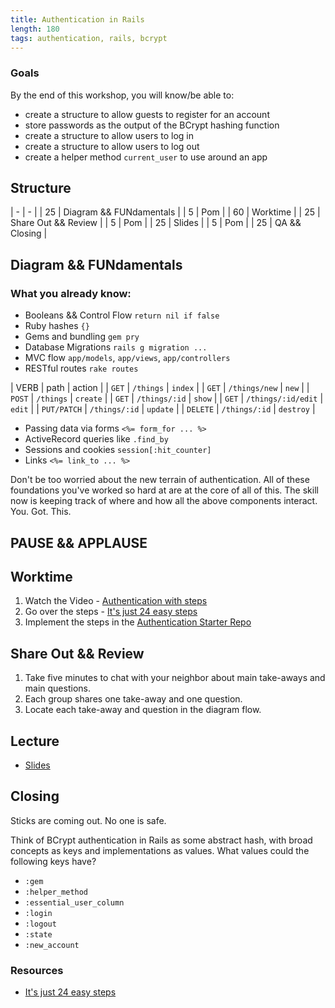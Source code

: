 ```yaml
---
title: Authentication in Rails
length: 180
tags: authentication, rails, bcrypt
---
```


### Goals

By the end of this workshop, you will know/be able to:

* create a structure to allow guests to register for an account
* store passwords as the output of the BCrypt hashing function
* create a structure to allow users to log in
* create a structure to allow users to log out
* create a helper method `current_user` to use around an app

## Structure

| - | - |
| 25 | Diagram && FUNdamentals |
| 5 | Pom |
| 60 | Worktime |
| 25 | Share Out && Review |
| 5 | Pom |
| 25 | Slides |
| 5 | Pom |
| 25 | QA && Closing |

## Diagram && FUNdamentals

### What you already know:

* Booleans && Control Flow `return nil if false`
* Ruby hashes `{}`
* Gems and bundling `gem pry`
* Database Migrations `rails g migration ...`
* MVC flow `app/models`, `app/views`, `app/controllers`
* RESTful routes `rake routes`

| VERB | path | action |
| `GET` | `/things` | `index` |
| `GET` | `/things/new` | `new` |
| `POST` | `/things` | `create` |
| `GET` | `/things/:id` | `show` |
| `GET` | `/things/:id/edit` | `edit` |
| `PUT/PATCH` | `/things/:id` | `update` |
| `DELETE` | `/things/:id` | `destroy` |

* Passing data via forms `<%= form_for ... %>`
* ActiveRecord queries like `.find_by`
* Sessions and cookies `session[:hit_counter]`
* Links `<%= link_to ... %>`

Don't be too worried about the new terrain of authentication. All of these foundations you've worked so hard at are at the core of all of this. The skill now is keeping track of where and how all the above components interact. You. Got. This.

## PAUSE && APPLAUSE

## Worktime

1. Watch the Video - [Authentication with steps](https://vimeo.com/134451454)
2. Go over the steps - [It's just 24 easy steps](https://gist.github.com/rwarbelow/fc48a47d713103b3b66f)
3. Implement the steps in the [Authentication Starter Repo](https://github.com/turingschool-examples/authentication)

## Share Out && Review

1. Take five minutes to chat with your neighbor about main take-aways and main questions.
2. Each group shares one take-away and one question.
3. Locate each take-away and question in the diagram flow.

## Lecture

* [Slides](https://www.dropbox.com/sh/k8jsy5i9wgwk52x/AADpCVwnRuZThsmTVfFU2i3na?dl=0)

## Closing

Sticks are coming out. No one is safe.

Think of BCrypt authentication in Rails as some abstract hash, with broad concepts as keys and implementations as values. What values could the following keys have?

* `:gem`
* `:helper_method`
* `:essential_user_column`
* `:login`
* `:logout`
* `:state`
* `:new_account`

### Resources

* [It's just 24 easy steps](https://gist.github.com/rwarbelow/fc48a47d713103b3b66f)
